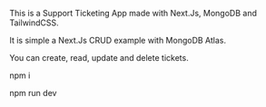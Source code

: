 This is a Support Ticketing App made with Next.Js, MongoDB and TailwindCSS.

It is simple a Next.Js CRUD example with MongoDB Atlas.

You can create, read, update and delete tickets.

npm i

npm run dev
